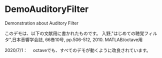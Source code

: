 # DemoAuditoryFilter
Demonstration about Auditory Filter

このデモは、以下の文献用に書かれたものです。
入野,"はじめての聴覚フィルタ",日本音響学会誌, 66巻10号, pp.506-512, 2010.
MATLAB/octave用

2020/7/1：　
octaveでも、すべてのデモが動くように改良されています。

